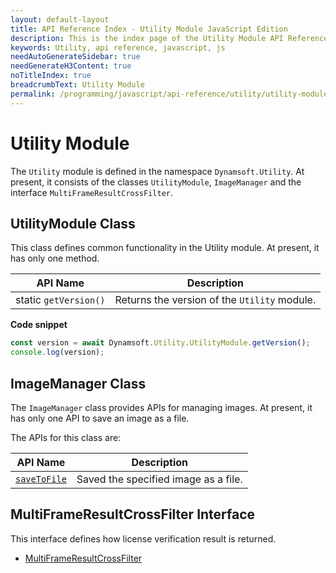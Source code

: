 ```yaml
---
layout: default-layout
title: API Reference Index - Utility Module JavaScript Edition
description: This is the index page of the Utility Module API Reference
keywords: Utility, api reference, javascript, js
needAutoGenerateSidebar: true
needGenerateH3Content: true
noTitleIndex: true
breadcrumbText: Utility Module
permalink: /programming/javascript/api-reference/utility/utility-module.html
---
```


# Utility Module

The `Utility` module is defined in the namespace `Dynamsoft.Utility`. At present, it consists of the classes `UtilityModule`, `ImageManager` and the interface `MultiFrameResultCrossFilter`.

## UtilityModule Class

This class defines common functionality in the Utility module. At present, it has only one method.

| API Name              | Description                                  |
| --------------------- | -------------------------------------------- |
| static `getVersion()` | Returns the version of the `Utility` module. |

**Code snippet**

```javascript
const version = await Dynamsoft.Utility.UtilityModule.getVersion();
console.log(version);
```

## ImageManager Class

The `ImageManager` class provides APIs for managing images. At present, it has only one API to save an image as a file.

The APIs for this class are:

| API Name                                    | Description                          |
| ------------------------------------------- | ------------------------------------ |
| [`saveToFile`](image-manager.md#savetofile) | Saved the specified image as a file. |

## MultiFrameResultCrossFilter Interface

This interface defines how license verification result is returned.

* [MultiFrameResultCrossFilter](./multi-frame-result-cross-filter.md)
